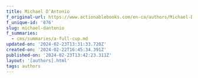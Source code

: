 ```yaml
---
title: Michael D’Antonio
f_original-url: https://www.actionablebooks.com/en-ca/authors/Michael-D'Antonio/
f_unique-id: '876'
slug: michael-dantonio
f_summaries:
  - cms/summaries/a-full-cup.md
updated-on: '2024-02-23T13:31:33.720Z'
created-on: '2024-02-22T16:45:34.391Z'
published-on: '2024-02-23T13:42:23.311Z'
layout: '[authors].html'
tags: authors
---
```




